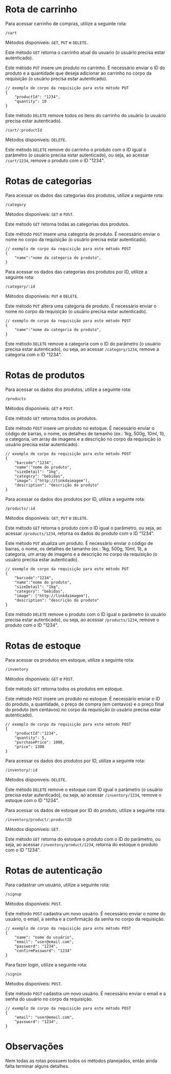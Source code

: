 # Rota de carrinho
Para acessar carrinho de compras, utilize a seguinte rota:

```shell
/cart
```

Métodos disponíveis: `GET`, `PUT` e `DELETE`.

Este método `GET` retorna o carrinho atual do usuario (o usuário precisa estar autenticado).

Este método `PUT` insere um produto no carrinho. É necessário enviar o ID do produto e a quantidade que deseja adicionar ao carrinho no corpo da requisição (o usuário precisa estar autenticado).
```shell
// exemplo de corpo da requisição para este método PUT
{
	"productId": "1234",
	"quantity": 10
}
```


Este método `DELETE` remove todos os itens do carrinho do usuário (o usuário precisa estar autenticado).

```shell
/cart/:productId
```

Métodos disponíveis: `DELETE`.

Este método `DELETE` remove do carrinho o produto com o ID igual o parâmetro (o usuário precisa estar autenticado), ou seja, ao acessar `/cart/1234`, remove o produto com o ID "1234".

# Rotas de categorias
Para acessar os dados das categorias dos produtos, utilize a seguinte rota:

```shell
/category
```

Métodos disponíveis: `GET` e `POST`.

Este método `GET` retorna todas as categorias dos produtos.

Este método `POST` insere uma categoria de produto. É necessário enviar o nome no corpo da requisição (o usuário precisa estar autenticado).
```shell
// exemplo de corpo da requisição para este método POST
{
	"name":"nome da categoria do produto",
}
```

Para acessar os dados das categorias dos produtos por ID, utilize a seguinte rota:

```shell
/category/:id
```

Métodos disponíveis: `PUT` e `DELETE`.

Este método `PUT` altera uma categoria de produto. É necessário enviar o nome no corpo da requisição (o usuário precisa estar autenticado).
```shell
// exemplo de corpo da requisição para este método POST
{
	"name":"nome da categoria do produto",
}
```

Este método `DELETE` remove a categoria com o ID do parâmetro (o usuário precisa estar autenticado), ou seja, ao acessar `/category/1234`, remove a categoria com o ID "1234".

# Rotas de produtos
Para acessar os dados dos produtos, utilize a seguinte rota:

```shell
/products
```

Métodos disponíveis: `GET` e `POST`.

Este método `GET` retorna todos os produtos.

Este método `POST` insere um produto no estoque. É necessário enviar o código de barras, o nome, os detalhes de tamanho (ex.: 1kg, 500g, 10ml, 1l), a categoria, um array de imagens e a descrição no corpo da requisição (o usuário precisa estar autenticado).
```shell
// exemplo de corpo da requisição para este método POST
{
	"barcode":"1234",
	"name":"nome do produto",
	"sizeDetail": "1kg",
	"category": "bebidas",
	"image": ["http://linkdaimagem"],
	"description": "descrição do produto"
}
```

Para acessar os dados dos produtos por ID, utilize a seguinte rota:

```shell
/products/:id
```

Métodos disponíveis: `GET`, `PUT` e `DELETE`.

Este método `GET` retorna o produto com o ID igual o parâmetro, ou seja, ao acessar `/products/1234`, retorna os dados do produto com o ID "1234".

Este método `PUT` atualiza um produto. É necessário enviar o código de barras, o nome, os detalhes de tamanho (ex.: 1kg, 500g, 10ml, 1l), a categoria, um array de imagens e a descrição no corpo da requisição (o usuário precisa estar autenticado).
```shell
// exemplo de corpo da requisição para este método PUT
{
	"barcode":"1234",
	"name":"nome do produto",
	"sizeDetail": "1kg",
	"category": "bebidas",
	"image": ["http://linkdaimagem"],
	"description": "descrição do produto"
}
```

Este método `DELETE` remove o produto com o ID igual o parâmetro (o usuário precisa estar autenticado), ou seja, ao acessar `/products/1234`, remove o produto com o ID "1234".

# Rotas de estoque
Para acessar os produtos em estoque, utilize a seguinte rota:

```shell
/inventory
```

Métodos disponíveis: `GET` e `POST`.

Este método `GET` retorna todos os produtos em estoque.

Este método `POST` insere um produto no estoque. É necessário enviar o ID do produto, a quantidade, o preço de compra (em centavos) e o preço final do produto (em centavos) no corpo da requisição (o usuário precisa estar autenticado).
```shell
// exemplo de corpo da requisição para este método POST
{
	"productId":"1234",
	"quantity": 5,
	"purchasePrice": 1000,
	"price": 1300
}
```

Para acessar os dados dos produtos por ID, utilize a seguinte rota:

```shell
/inventory/:id
```

Métodos disponíveis: `DELETE`.

Este método `DELETE` remove o estoque com ID igual o parâmetro (o usuário precisa estar autenticado), ou seja, ao acessar `/inventory/1234`, remove o estoque com o ID "1234".

Para acessar os dados de estoque por ID do produto, utilize a seguinte rota:

```shell
/inventory/product/:productID
```

Métodos disponíveis: `GET`.

Este método `GET` retorna do estoque o produto com o ID do parâmetro, ou seja, ao acessar `/inventory/product/1234`, retorna do estoque o produto com o ID "1234".

# Rotas de autenticação
Para cadastrar um usuário, utilize a seguinte rota:

```shell
/signup
```

Métodos disponíveis: `POST`.

Este método `POST` cadastra um novo usuário. É necessário enviar o nome do usuário, o email, a senha e a confirmação da senha no corpo da requisição.
```shell
// exemplo de corpo da requisição para este método POST
{
	"name": "nome do usuário",
	"email": "user@email.com",
	"password": "1234",
	"confirmPassword": "1234"
}
```

Para fazer login, utilize a seguinte rota:

```shell
/signin
```

Métodos disponíveis: `POST`.

Este método `POST` cadastra um novo usuário. É necessário enviar o email e a senha do usuário no corpo da requisição.
```shell
// exemplo de corpo da requisição para este método POST
{
	"email": "user@email.com",
	"password": "1234",
}
```

# Observações
Nem todas as rotas possuem todos os métodos planejados, então ainda falta terminar alguns detalhes.